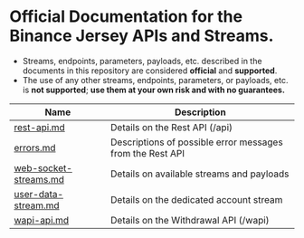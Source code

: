 # Official Documentation for the Binance Jersey APIs and Streams.
* Streams, endpoints, parameters, payloads, etc. described in the documents in this repository are considered **official** and **supported**.
* The use of any other streams, endpoints, parameters, or payloads, etc. is **not supported**; **use them at your own risk and with no guarantees.**


Name | Description
------------ | ------------ 
[rest-api.md](./rest-api.md) | Details on the Rest API (/api)
[errors.md](./errors.md) | Descriptions of possible error messages from the Rest API
[web-socket-streams.md](./web-socket-streams.md) | Details on available streams and payloads
[user-data-stream.md](./user-data-stream.md) | Details on the dedicated account stream
[wapi-api.md](./wapi-api.md) | Details on the Withdrawal API (/wapi)

